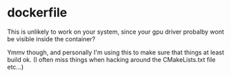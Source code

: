 # dockerfile

This is unlikely to work on your system, since your gpu driver probalby wont be visible inside the container?

Ymmv though, and personally I'm using this to make sure that things at least build ok.  (I often miss things when
hacking around the CMakeLists.txt file etc...)
